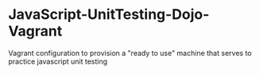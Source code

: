 JavaScript-UnitTesting-Dojo-Vagrant
===================================

Vagrant configuration to provision a "ready to use" machine that serves to practice javascript unit testing
